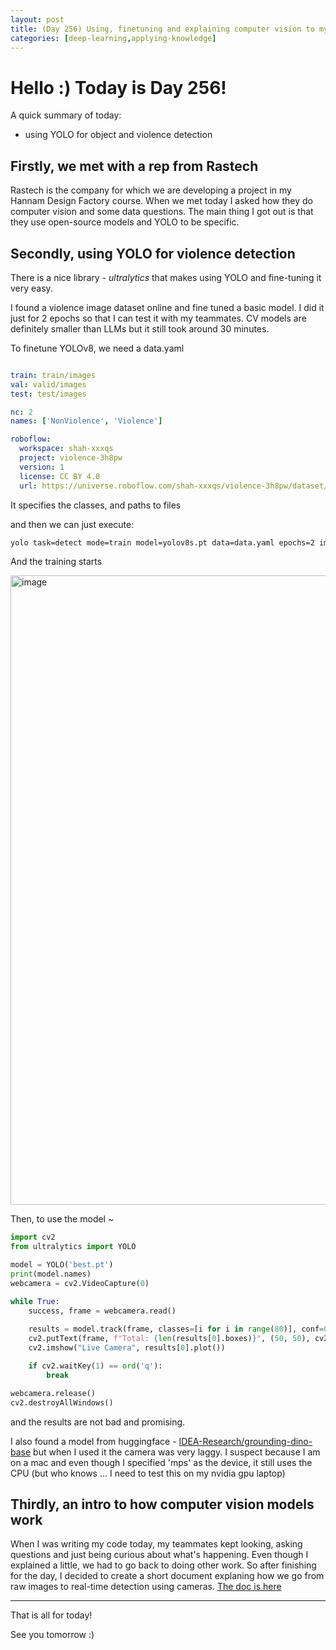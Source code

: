 ```yaml
---
layout: post
title: (Day 256) Using, finetuning and explaining computer vision to my teammatest
categories: [deep-learning,applying-knowledge]
---
```


# Hello :) Today is Day 256!
A quick summary of today:
* using YOLO for object and violence detection

## Firstly, we met with a rep from Rastech

Rastech is the company for which we are developing a project in my Hannam Design Factory course. When we met today I asked how they do computer vision and some data questions. The main thing I got out is that they use open-source models and YOLO to be specific. 

## Secondly, using YOLO for violence detection

There is a nice library - _ultralytics_ that makes using YOLO and fine-tuning it very easy.

I found a violence image dataset online and fine tuned a basic model. I did it just for 2 epochs so that I can test it with my teammates. CV models are definitely smaller than LLMs but it still took around 30 minutes. 

To finetune YOLOv8, we need a data.yaml

```yaml

train: train/images
val: valid/images
test: test/images

nc: 2
names: ['NonViolence', 'Violence']

roboflow:
  workspace: shah-xxxqs
  project: violence-3h8pw
  version: 1
  license: CC BY 4.0
  url: https://universe.roboflow.com/shah-xxxqs/violence-3h8pw/dataset/1
```

It specifies the classes, and paths to files

and then we can just execute:

```bash
yolo task=detect mode=train model=yolov8s.pt data=data.yaml epochs=2 imgsz=416 plots=True device=mps mlflow=False
```

And the training starts

<img width="1007" alt="image" src="https://github.com/user-attachments/assets/ffa105c7-05b4-4102-bbdc-8d28608bf120">

Then, to use the model ~

```python
import cv2
from ultralytics import YOLO

model = YOLO('best.pt')
print(model.names)
webcamera = cv2.VideoCapture(0)

while True:
    success, frame = webcamera.read()
    
    results = model.track(frame, classes=[i for i in range(80)], conf=0.8, imgsz=480)
    cv2.putText(frame, f"Total: {len(results[0].boxes)}", (50, 50), cv2.FONT_HERSHEY_SIMPLEX, 1, (0, 0, 255), 2, cv2.LINE_AA)
    cv2.imshow("Live Camera", results[0].plot())

    if cv2.waitKey(1) == ord('q'):
        break

webcamera.release()
cv2.destroyAllWindows()
```

and the results are not bad and promising. 

I also found a model from huggingface - [IDEA-Research/grounding-dino-base](https://huggingface.co/IDEA-Research/grounding-dino-base) but when I used it the camera was very laggy. I suspect because I am on a mac and even though I specified 'mps' as the device, it still uses the CPU (but who knows ... I need to test this on my nvidia gpu laptop)

## Thirdly, an intro to how computer vision models work

When I was writing my code today, my teammates kept looking, asking questions and just being curious about what's happening. Even though I explained a little, we had to go back to doing other work. So after finishing for the day, I decided to create a short document explaning how we go from raw images to real-time detection using cameras. [The doc is here](https://docs.google.com/document/d/1tA6rrlRJIqFYc-nHN-2EJxkepH2KsrmRdfDBzHieeV0/edit?usp=sharing)

---

That is all for today!

See you tomorrow :)
